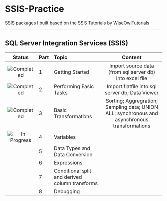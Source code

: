# SSIS-Practice



SSIS packages I built based on the SSIS Tutorials by [WiseOwlTutorials](https://www.youtube.com/watch?v=3cPq9FXk-RA&list=PLNIs-AWhQzcmPg_uV2BZi_KRG4LKs6cRs&index=1)


---

## SQL Server Integration Services (SSIS)

[//]: # (Status images)

[Completed]: https://user-images.githubusercontent.com/29199184/32275438-8385f5c0-bf0b-11e7-9406-42265f71e2bd.png "Completed"
[In Progress]: https://user-images.githubusercontent.com/29199184/34462881-7305ddac-ee4d-11e7-9b57-589424820da4.png "In Progress"


|            Status           |   Part  |               Topic                 |            Content                                                                           |
|:---------------------------:|:--------|:------------------------------------|:--------------------------------------------------------------------------------------------:|
| ![Completed][Completed]     | 1       | Getting Started                     |Import source data (from sql server db) into excel file                                       |
| ![Completed][Completed]     | 2       | Performing Basic Tasks              |Import flatfile into sql server db; Data Viewer                                               |
| ![Completed][Completed]     | 3       | Basic Transformations               |Sorting; Aggregration; Sampling data; UNION ALL; synchronous and asynchronous transformations |
| ![In Progress][In Progress] | 4       | Variables                           |  |
| | 5       | Data Types and Data Conversion      |  |
| | 6       | Expressions                         |  |
| | 7       | Conditional split and derived column transforms |  |
| | 8       | Debugging                     |  |
